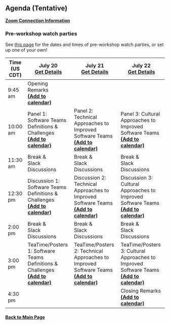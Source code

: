 
## Agenda (Tentative)

[**Zoom Connection Information**]()

### Pre-workshop watch parties

See [this page](WorkshopResources/WatchParty/WatchPartyList.md) for the dates and times of pre-workshop watch parties, or set up one of your own!  

| **Time (US CDT)**| **July 20** <br> [**Get Details**](Agenda-Day-1.md) | **July 21** <br> [**Get Details**](Agenda-Day-2.md) | **July 22** <br> [**Get Details**](Agenda-Day-3.md) |
|---|---|---|---|
| 9:45 am  | Opening Remarks <br> [**(Add to calendar)**](CW21-OpeningRemarks.ics) | | |
| 10:00 am | Panel 1: Software Teams Definitions & Challenges <br> [**(Add to calendar)**](CW21-Panel-1-Definitions-Challenges.ics) | Panel 2: Technical Approaches to Improved Software Teams <br> [**(Add to calendar)**](CW21-Panel-2-Technical-Approaches.ics) | Panel 3: Cultural Approaches to Improved Software Teams <br> [**(Add to calendar)**](CW21-Panel-3-Cultural-Approaches.ics) |
| 11:30 am | Break & <br> Slack Discussions | Break & <br> Slack Discussions | Break & <br> Slack Discussions |
| 12:30 pm | Discussion 1: Software Teams Definitions & Challenges <br> [**(Add to calendar)**](CW21-Discussion-1-Definitions-Challenges.ics) | Discussion 2: Technical Approaches to Improved Software Teams <br> [**(Add to calendar)**](CW21-Discussion-2-Technical-Approaches.ics) | Discussion 3: Cultural Approaches to Improved Software Teams <br> [**(Add to calendar)**](CW21-Discussion-3-Cultural-Approaches.ics) |
| 2:00 pm | Break & <br> Slack Discussions | Break & <br> Slack Discussions | Break & <br> Slack Discussions |
| 3:00 pm | TeaTime/Posters 1: Software Teams Definitions & Challenges <br> [**(Add to calendar)**](CW21-TeaTime-Posters-1.ics) | TeaTime/Posters 2: Technical Approaches to Improved Software Teams <br> [**(Add to calendar)**](CW21-TeaTime-Posters-2.ics) | TeaTime/Posters 3: Cultural Approaches to Improved Software Teams <br> [**(Add to calendar)**](CW21-TeaTime-Posters-3.ics) |
| 4:30 pm | | | Closing Remarks <br> [**(Add to calendar)**](CW21-ClosingRemarks.ics) |



#### [Back to Main Page](index.md)
